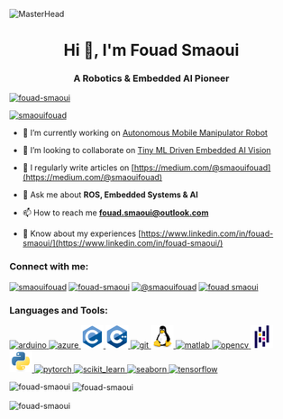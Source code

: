 ![MasterHead](https://thumbor.comeup.com/unsafe/960x267/filters:quality(90):no_upscale()/user/0d3016a9-3fc0-407a-bc9b-cf7e8c88000b.png?user_cover_960w)
<h1 align="center">Hi 👋, I'm Fouad Smaoui</h1>
<h3 align="center">A Robotics & Embedded AI Pioneer</h3>

<p align="left"> <a href="https://github.com/ryo-ma/github-profile-trophy"><img src="https://github-profile-trophy.vercel.app/?username=fouad-smaoui" alt="fouad-smaoui" /></a> </p>

<p align="left"> <a href="https://twitter.com/smaouifouad" target="blank"><img src="https://img.shields.io/twitter/follow/smaouifouad?logo=twitter&style=for-the-badge" alt="smaouifouad" /></a> </p>

- 🔭 I’m currently working on [Autonomous Mobile Manipulator Robot](https://github.com/Fouad-Smaoui/Mobile-Manipulator-Robot)

- 👯 I’m looking to collaborate on [Tiny ML Driven Embedded AI Vision](https://github.com/Fouad-Smaoui/TinyML-Driven-Embedded-AI-Vision)

- 📝 I regularly write articles on [https://medium.com/@smaouifouad](https://medium.com/@smaouifouad)

- 💬 Ask me about **ROS, Embedded Systems & AI**

- 📫 How to reach me **fouad.smaoui@outlook.com**

- 📄 Know about my experiences [https://www.linkedin.com/in/fouad-smaoui/](https://www.linkedin.com/in/fouad-smaoui/)

<h3 align="left">Connect with me:</h3>
<p align="left">
<a href="https://twitter.com/smaouifouad" target="blank"><img align="center" src="https://raw.githubusercontent.com/rahuldkjain/github-profile-readme-generator/master/src/images/icons/Social/twitter.svg" alt="smaouifouad" height="30" width="40" /></a>
<a href="https://linkedin.com/in/fouad-smaoui" target="blank"><img align="center" src="https://raw.githubusercontent.com/rahuldkjain/github-profile-readme-generator/master/src/images/icons/Social/linked-in-alt.svg" alt="fouad-smaoui" height="30" width="40" /></a>
<a href="https://medium.com/@smaouifouad" target="blank"><img align="center" src="https://raw.githubusercontent.com/rahuldkjain/github-profile-readme-generator/master/src/images/icons/Social/medium.svg" alt="@smaouifouad" height="30" width="40" /></a>
<a href="https://www.youtube.com/c/fouad smaoui" target="blank"><img align="center" src="https://raw.githubusercontent.com/rahuldkjain/github-profile-readme-generator/master/src/images/icons/Social/youtube.svg" alt="fouad smaoui" height="30" width="40" /></a>
</p>

<h3 align="left">Languages and Tools:</h3>
<p align="left"> <a href="https://www.arduino.cc/" target="_blank" rel="noreferrer"> <img src="https://cdn.worldvectorlogo.com/logos/arduino-1.svg" alt="arduino" width="40" height="40"/> </a> <a href="https://azure.microsoft.com/en-in/" target="_blank" rel="noreferrer"> <img src="https://www.vectorlogo.zone/logos/microsoft_azure/microsoft_azure-icon.svg" alt="azure" width="40" height="40"/> </a> <a href="https://www.cprogramming.com/" target="_blank" rel="noreferrer"> <img src="https://raw.githubusercontent.com/devicons/devicon/master/icons/c/c-original.svg" alt="c" width="40" height="40"/> </a> <a href="https://www.w3schools.com/cpp/" target="_blank" rel="noreferrer"> <img src="https://raw.githubusercontent.com/devicons/devicon/master/icons/cplusplus/cplusplus-original.svg" alt="cplusplus" width="40" height="40"/> </a> <a href="https://git-scm.com/" target="_blank" rel="noreferrer"> <img src="https://www.vectorlogo.zone/logos/git-scm/git-scm-icon.svg" alt="git" width="40" height="40"/> </a> <a href="https://www.linux.org/" target="_blank" rel="noreferrer"> <img src="https://raw.githubusercontent.com/devicons/devicon/master/icons/linux/linux-original.svg" alt="linux" width="40" height="40"/> </a> <a href="https://www.mathworks.com/" target="_blank" rel="noreferrer"> <img src="https://upload.wikimedia.org/wikipedia/commons/2/21/Matlab_Logo.png" alt="matlab" width="40" height="40"/> </a> <a href="https://opencv.org/" target="_blank" rel="noreferrer"> <img src="https://www.vectorlogo.zone/logos/opencv/opencv-icon.svg" alt="opencv" width="40" height="40"/> </a> <a href="https://pandas.pydata.org/" target="_blank" rel="noreferrer"> <img src="https://raw.githubusercontent.com/devicons/devicon/2ae2a900d2f041da66e950e4d48052658d850630/icons/pandas/pandas-original.svg" alt="pandas" width="40" height="40"/> </a> <a href="https://www.python.org" target="_blank" rel="noreferrer"> <img src="https://raw.githubusercontent.com/devicons/devicon/master/icons/python/python-original.svg" alt="python" width="40" height="40"/> </a> <a href="https://pytorch.org/" target="_blank" rel="noreferrer"> <img src="https://www.vectorlogo.zone/logos/pytorch/pytorch-icon.svg" alt="pytorch" width="40" height="40"/> </a> <a href="https://scikit-learn.org/" target="_blank" rel="noreferrer"> <img src="https://upload.wikimedia.org/wikipedia/commons/0/05/Scikit_learn_logo_small.svg" alt="scikit_learn" width="40" height="40"/> </a> <a href="https://seaborn.pydata.org/" target="_blank" rel="noreferrer"> <img src="https://seaborn.pydata.org/_images/logo-mark-lightbg.svg" alt="seaborn" width="40" height="40"/> </a> <a href="https://www.tensorflow.org" target="_blank" rel="noreferrer"> <img src="https://www.vectorlogo.zone/logos/tensorflow/tensorflow-icon.svg" alt="tensorflow" width="40" height="40"/> </a> </p>

<p><img align="left" src="https://github-readme-stats.vercel.app/api/top-langs?username=fouad-smaoui&show_icons=true&locale=en&layout=compact" alt="fouad-smaoui" /></p>

<p>&nbsp;<img align="center" src="https://github-readme-stats.vercel.app/api?username=fouad-smaoui&show_icons=true&locale=en" alt="fouad-smaoui" /></p>

<p><img align="center" src="https://github-readme-streak-stats.herokuapp.com/?user=fouad-smaoui&" alt="fouad-smaoui" /></p>
